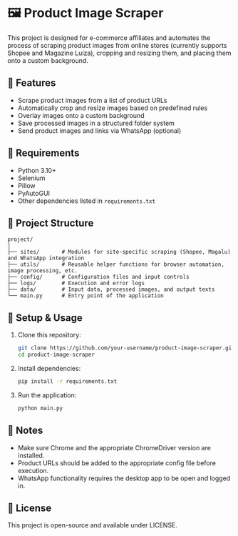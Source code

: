 # 🖼️ Product Image Scraper

This project is designed for e-commerce affiliates and automates the process of scraping product images from online stores (currently supports Shopee and Magazine Luiza), cropping and resizing them, and placing them onto a custom background.

## 🚀 Features

- Scrape product images from a list of product URLs
- Automatically crop and resize images based on predefined rules
- Overlay images onto a custom background
- Save processed images in a structured folder system
- Send product images and links via WhatsApp (optional)

## 🧰 Requirements

- Python 3.10+
- Selenium
- Pillow
- PyAutoGUI
- Other dependencies listed in `requirements.txt`

## 📁 Project Structure

```
project/
│
├── sites/       # Modules for site-specific scraping (Shopee, Magalu) and WhatsApp integration
├── utils/       # Reusable helper functions for browser automation, image processing, etc.
├── config/      # Configuration files and input controls
├── logs/        # Execution and error logs
├── data/        # Input data, processed images, and output texts
└── main.py      # Entry point of the application
```

## 🔧 Setup & Usage

1. Clone this repository:
   ```bash
   git clone https://github.com/your-username/product-image-scraper.git
   cd product-image-scraper
   ```

2. Install dependencies:
   ```bash
   pip install -r requirements.txt
   ```

3. Run the application:
   ```bash
   python main.py
   ```

## 📌 Notes

- Make sure Chrome and the appropriate ChromeDriver version are installed.
- Product URLs should be added to the appropriate config file before execution.
- WhatsApp functionality requires the desktop app to be open and logged in.

## 📄 License

This project is open-source and available under LICENSE.
